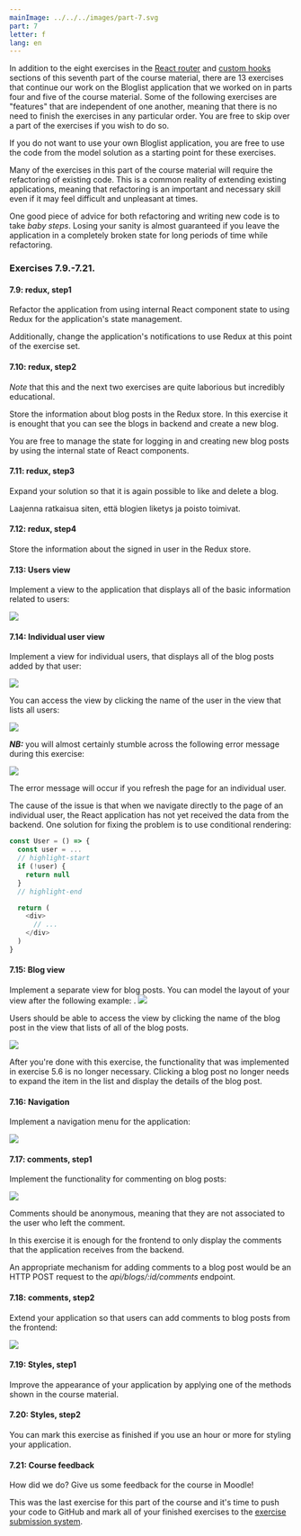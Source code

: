 ```yaml
---
mainImage: ../../../images/part-7.svg
part: 7
letter: f
lang: en
---
```


<div class="content">

In addition to the eight exercises in the [React router](/en/part7/react_router) and [custom hooks]() sections of this seventh part of the course material, there are 13 exercises that continue our work on the Bloglist application that we worked on in parts four and five of the course material. Some of the following exercises are "features" that are independent of one another, meaning that there is no need to finish the exercises in any particular order. You are free to skip over a part of the exercises if you wish to do so.

If you do not want to use your own Bloglist application, you are free to use the code from the model solution as a starting point for these exercises.

Many of the exercises in this part of the course material will require the refactoring of existing code. This is a common reality of extending existing applications, meaning that refactoring is an important and necessary skill even if it may feel difficult and unpleasant at times.

One good piece of advice for both refactoring and writing new code is to take <i> baby steps</i>. Losing your sanity is almost guaranteed if you leave the application in a completely broken state for long periods of time while refactoring.

</div>

<div class="tasks">

### Exercises 7.9.-7.21.

#### 7.9: redux, step1

Refactor the application from using internal React component state to using Redux for the application's state management.

Additionally, change the application's notifications to use Redux at this point of the exercise set.

#### 7.10: redux, step2

_Note_ that this and the next two exercises are quite laborious but incredibly educational.

Store the information about blog posts in the Redux store. In this exercise it is enought that you can see the blogs in backend and create a new blog.

You are free to manage the state for logging in and creating new blog posts by using the internal state of React components.

#### 7.11: redux, step3

Expand your solution so that it is again possible to like and delete a blog.

Laajenna ratkaisua siten, että blogien liketys ja poisto toimivat.

#### 7.12: redux, step4

Store the information about the signed in user in the Redux store.

#### 7.13: Users view

Implement a view to the application that displays all of the basic information related to users:

![](../../images/7/41.png)

#### 7.14: Individual user view

Implement a view for individual users, that displays all of the blog posts added by that user:

![](../../images/7/44.png)

You can access the view by clicking the name of the user in the view that lists all users:

![](../../images/7/43.png)

<i>**NB:**</i> you will almost certainly stumble across the following error message during this exercise:

![](../../images/7/42ea.png)

The error message will occur if you refresh the page for an individual user.

The cause of the issue is that when we navigate directly to the page of an individual user, the React application has not yet received the data from the backend. One solution for fixing the problem is to use conditional rendering:

```js
const User = () => {
  const user = ...
  // highlight-start
  if (!user) {
    return null
  }
  // highlight-end

  return (
    <div>
      // ...
    </div>
  )
}
```

#### 7.15: Blog view

Implement a separate view for blog posts. You can model the layout of your view after the following example:
.
![](../../images/7/45.png)

Users should be able to access the view by clicking the name of the blog post in the view that lists of all of the blog posts.

![](../../images/7/46.png)

After you're done with this exercise, the functionality that was implemented in exercise 5.6 is no longer necessary. Clicking a blog post no longer needs to expand the item in the list and display the details of the blog post.

#### 7.16: Navigation

Implement a navigation menu for the application:

![](../../images/7/47.png)

#### 7.17: comments, step1

Implement the functionality for commenting on blog posts:

![](../../images/7/48.png)

Comments should be anonymous, meaning that they are not associated to the user who left the comment.

In this exercise it is enough for the frontend to only display the comments that the application receives from the backend.

An appropriate mechanism for adding comments to a blog post would be an HTTP POST request to the <i>api/blogs/:id/comments</i> endpoint.

#### 7.18: comments, step2

Extend your application so that users can add comments to blog posts from the frontend:

![](../../images/7/49.png)

#### 7.19: Styles, step1

Improve the appearance of your application by applying one of the methods shown in the course material.

#### 7.20: Styles, step2

You can mark this exercise as finished if you use an hour or more for styling your application.

#### 7.21: Course feedback

How did we do? Give us some feedback for the course in Moodle!

This was the last exercise for this part of the course and it's time to push your code to GitHub and mark all of your finished exercises to the [exercise submission system](https://github.com/fullstack-hy2020).

</div>
